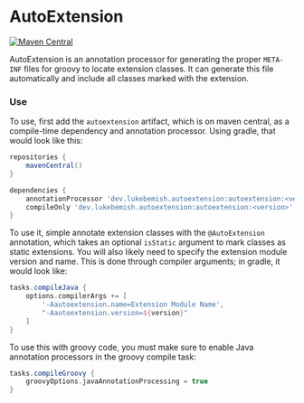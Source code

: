 # AutoExtension

[![Maven Central](https://img.shields.io/maven-central/v/dev.lukebemish.autoextension/autoextension?style=for-the-badge)](https://search.maven.org/artifact/dev.lukebemish.autoextension/autoextension)

AutoExtension is an annotation processor for generating the proper `META-INF` files for groovy to locate extension classes. It can generate this file
automatically and include all classes marked with the extension.

### Use

To use, first add the `autoextension` artifact, which is on maven central, as a compile-time dependency and annotation processor. Using gradle, that would
look like this:
```gradle
repositories {
    mavenCentral()
}

dependencies {
    annotationProcessor 'dev.lukebemish.autoextension:autoextension:<version>'
    compileOnly 'dev.lukebemish.autoextension:autoextension:<version>'
}
```
To use it, simple annotate extension classes with the `@AutoExtension` annotation, which takes an optional `isStatic` argument to mark classes as static
extensions. You will also likely need to specify the extension module version and name. This is done through compiler arguments; in gradle, it would look
like:
```gradle
tasks.compileJava {
    options.compilerArgs += [
        '-Aautoextension.name=Extension Module Name',
        "-Aautoextension.version=${version}"
    ]
}
```
To use this with groovy code, you must make sure to enable Java annotation processors in the groovy compile task:
```gradle
tasks.compileGroovy {
    groovyOptions.javaAnnotationProcessing = true
}
```
